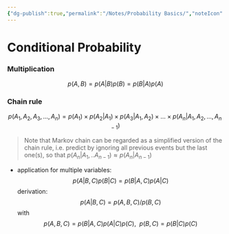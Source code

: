 ```yaml
---
{"dg-publish":true,"permalink":"/Notes/Probability Basics/","noteIcon":""}
---
```


# Conditional Probability
### Multiplication 
$$
p(A, B) = p(A | B) p(B) = p(B | A) p(A)
$$
### Chain rule
$$
p(A_1, A_2, A_3, ..., A_n) = p(A_1) \times p(A_2|A_1) \times p(A_3|A_1, A_2) \times ... \times p(A_n|A_1, A_2, ..., A_{n-1}) 
$$
> Note that Markov chain can be regarded as a simplified version of the chain rule, i.e. predict by ignoring all previous events but the last one(s), so that $p(A_n| A_1, .. A_{n-1}) \approx p(A_n | A_{n-1})$
- application for multiple variables:
$$
p(A|B, C) p(B | C) = p(B|A, C) p(A|C)
$$
	derivation:
	 $$
	p(A|B, C) = p(A, B, C) / p(B, C) 
	$$
	with 
	$$
	p(A, B, C) = p(B|A, C) p(A|C) p(C), \ \ p(B, C) = p(B|C)p(C)
  $$
